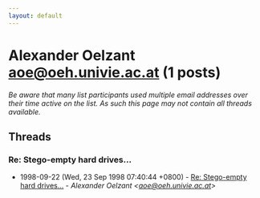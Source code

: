 ```yaml
---
layout: default
---
```


# Alexander Oelzant <aoe@oeh.univie.ac.at> (1 posts)

_Be aware that many list participants used multiple email addresses over their time active on the list. As such this page may not contain all threads available._

## Threads

### Re: Stego-empty hard drives...
+ 1998-09-22 (Wed, 23 Sep 1998 07:40:44 +0800) - [Re: Stego-empty hard drives...](/archive/1998/09/7bcead2ab3cd9dd16d9c15053f84640185c880e55282a6e43ef58f0d6671b7c6) - _Alexander Oelzant \<aoe@oeh.univie.ac.at\>_

